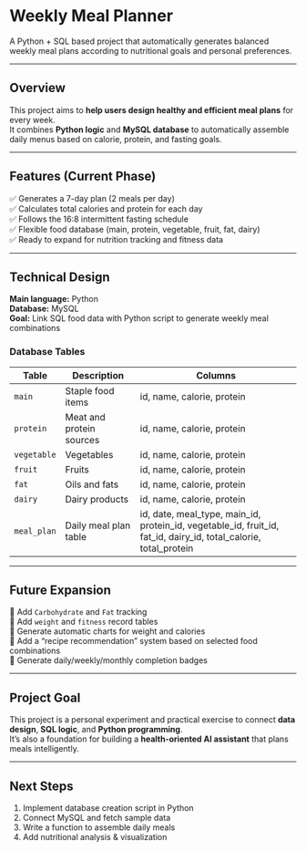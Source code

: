 # Weekly Meal Planner

A Python + SQL based project that automatically generates balanced weekly meal plans according to nutritional goals and personal preferences.

---

## Overview

This project aims to **help users design healthy and efficient meal plans** for every week.  
It combines **Python logic** and **MySQL database** to automatically assemble daily menus based on calorie, protein, and fasting goals.

---

## Features (Current Phase)

✅ Generates a 7-day plan (2 meals per day)  
✅ Calculates total calories and protein for each day  
✅ Follows the 16:8 intermittent fasting schedule  
✅ Flexible food database (main, protein, vegetable, fruit, fat, dairy)  
✅ Ready to expand for nutrition tracking and fitness data

---

## Technical Design

**Main language:** Python  
**Database:** MySQL  
**Goal:** Link SQL food data with Python script to generate weekly meal combinations  

### Database Tables
| Table | Description | Columns |
|--------|--------------|----------|
| `main` | Staple food items | id, name, calorie, protein |
| `protein` | Meat and protein sources | id, name, calorie, protein |
| `vegetable` | Vegetables | id, name, calorie, protein |
| `fruit` | Fruits | id, name, calorie, protein |
| `fat` | Oils and fats | id, name, calorie, protein |
| `dairy` | Dairy products | id, name, calorie, protein |
| `meal_plan` | Daily meal plan table | id, date, meal_type, main_id, protein_id, vegetable_id, fruit_id, fat_id, dairy_id, total_calorie, total_protein |

---

## Future Expansion

🔹 Add `Carbohydrate` and `Fat` tracking  
🔹 Add `weight` and `fitness` record tables  
🔹 Generate automatic charts for weight and calories  
🔹 Add a “recipe recommendation” system based on selected food combinations  
🔹 Generate daily/weekly/monthly completion badges  

---

## Project Goal

This project is a personal experiment and practical exercise to connect **data design**, **SQL logic**, and **Python programming**.  
It’s also a foundation for building a **health-oriented AI assistant** that plans meals intelligently.

---

## Next Steps

1. Implement database creation script in Python  
2. Connect MySQL and fetch sample data  
3. Write a function to assemble daily meals  
4. Add nutritional analysis & visualization  

